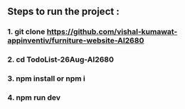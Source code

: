 ## Steps to run the project :
### 1. git clone https://github.com/vishal-kumawat-appinventiv/furniture-website-AI2680
### 2. cd TodoList-26Aug-AI2680
### 3. npm install or npm i
### 4. npm run dev
